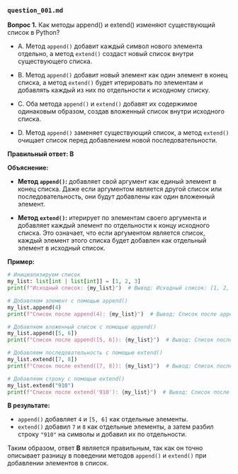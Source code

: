 ### `question_001.md`

**Вопрос 1.** Как методы append() и extend() изменяют существующий список в Python?

- A. Метод `append()` добавит каждый символ нового элемента отдельно, а метод `extend()` создаст новый список внутри существующего списка.

- B. Метод `append()` добавит новый элемент как один элемент в конец списка, а метод `extend()` будет итерировать по элементам и добавлять каждый из них по отдельности к исходному списку.

- C. Оба метода `append()` и `extend()` добавят их содержимое одинаковым образом, создав вложенный список внутри исходного списка.

- D. Метод `append()` заменяет существующий список, а метод `extend()` очищает список перед добавлением новой последовательности.

**Правильный ответ: B**

**Объяснение:**

*   **Метод `append()`:** добавляет свой аргумент как единый элемент в конец списка. Даже если аргументом является другой список или последовательность, они будут добавлены как один вложенный элемент.

*   **Метод `extend()`:** итерирует по элементам своего аргумента и добавляет каждый элемент по отдельности к концу исходного списка. Это означает, что если аргументом является список, каждый элемент этого списка будет добавлен как отдельный элемент в исходный список.

**Пример:**

```python
# Инициализируем список
my_list: list[int | list[int]] = [1, 2, 3]
print(f"Исходный список: {my_list}")  # Вывод: Исходный список: [1, 2, 3]

# Добавляем элемент с помощью append()
my_list.append(4)
print(f"Список после append(4): {my_list}")  # Вывод: Список после append(4): [1, 2, 3, 4]

# Добавляем вложенный список с помощью append()
my_list.append([5, 6])
print(f"Список после append([5, 6]): {my_list}")  # Вывод: Список после append([5, 6]): [1, 2, 3, 4, [5, 6]]

# Добавляем последовательность с помощью extend()
my_list.extend([7, 8])
print(f"Список после extend([7, 8]): {my_list}")  # Вывод: Список после extend([7, 8]): [1, 2, 3, 4, [5, 6], 7, 8]

# Добавляем строку с помощью extend()
my_list.extend("910")
print(f"Список после extend('910'): {my_list}")  # Вывод: Список после extend('910'): [1, 2, 3, 4, [5, 6], 7, 8, '9', '1', '0']
```

**В результате:**

*   `append()` добавляет `4` и `[5, 6]` как отдельные элементы.
*   `extend()` добавил `7` и `8` как отдельные элементы, а затем разбил строку `"910"` на символы и добавил их по отдельности.

Таким образом, ответ **B** является правильным, так как он точно описывает разницу в поведении методов `append()` и `extend()` при добавлении элементов в список.
